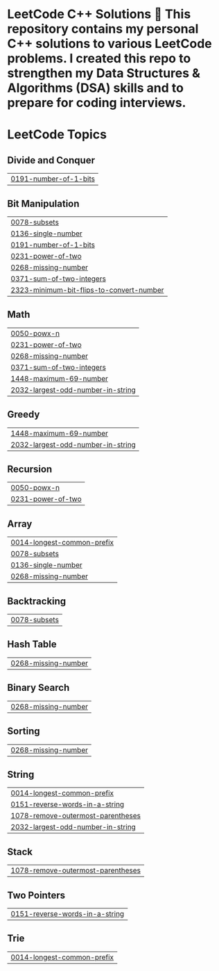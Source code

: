 # LeetCode C++ Solutions 🚀  This repository contains my personal **C++ solutions** to various **LeetCode** problems.   I created this repo to strengthen my **Data Structures & Algorithms (DSA)** skills and to prepare for **coding interviews**.

<!---LeetCode Topics Start-->
# LeetCode Topics
## Divide and Conquer
|  |
| ------- |
| [0191-number-of-1-bits](https://github.com/adarshsingh-1/leetcode-with-cpp/tree/master/0191-number-of-1-bits) |
## Bit Manipulation
|  |
| ------- |
| [0078-subsets](https://github.com/adarshsingh-1/leetcode-with-cpp/tree/master/0078-subsets) |
| [0136-single-number](https://github.com/adarshsingh-1/leetcode-with-cpp/tree/master/0136-single-number) |
| [0191-number-of-1-bits](https://github.com/adarshsingh-1/leetcode-with-cpp/tree/master/0191-number-of-1-bits) |
| [0231-power-of-two](https://github.com/adarshsingh-1/leetcode-with-cpp/tree/master/0231-power-of-two) |
| [0268-missing-number](https://github.com/adarshsingh-1/leetcode-with-cpp/tree/master/0268-missing-number) |
| [0371-sum-of-two-integers](https://github.com/adarshsingh-1/leetcode-with-cpp/tree/master/0371-sum-of-two-integers) |
| [2323-minimum-bit-flips-to-convert-number](https://github.com/adarshsingh-1/leetcode-with-cpp/tree/master/2323-minimum-bit-flips-to-convert-number) |
## Math
|  |
| ------- |
| [0050-powx-n](https://github.com/adarshsingh-1/leetcode-with-cpp/tree/master/0050-powx-n) |
| [0231-power-of-two](https://github.com/adarshsingh-1/leetcode-with-cpp/tree/master/0231-power-of-two) |
| [0268-missing-number](https://github.com/adarshsingh-1/leetcode-with-cpp/tree/master/0268-missing-number) |
| [0371-sum-of-two-integers](https://github.com/adarshsingh-1/leetcode-with-cpp/tree/master/0371-sum-of-two-integers) |
| [1448-maximum-69-number](https://github.com/adarshsingh-1/leetcode-with-cpp/tree/master/1448-maximum-69-number) |
| [2032-largest-odd-number-in-string](https://github.com/adarshsingh-1/leetcode-with-cpp/tree/master/2032-largest-odd-number-in-string) |
## Greedy
|  |
| ------- |
| [1448-maximum-69-number](https://github.com/adarshsingh-1/leetcode-with-cpp/tree/master/1448-maximum-69-number) |
| [2032-largest-odd-number-in-string](https://github.com/adarshsingh-1/leetcode-with-cpp/tree/master/2032-largest-odd-number-in-string) |
## Recursion
|  |
| ------- |
| [0050-powx-n](https://github.com/adarshsingh-1/leetcode-with-cpp/tree/master/0050-powx-n) |
| [0231-power-of-two](https://github.com/adarshsingh-1/leetcode-with-cpp/tree/master/0231-power-of-two) |
## Array
|  |
| ------- |
| [0014-longest-common-prefix](https://github.com/adarshsingh-1/leetcode-with-cpp/tree/master/0014-longest-common-prefix) |
| [0078-subsets](https://github.com/adarshsingh-1/leetcode-with-cpp/tree/master/0078-subsets) |
| [0136-single-number](https://github.com/adarshsingh-1/leetcode-with-cpp/tree/master/0136-single-number) |
| [0268-missing-number](https://github.com/adarshsingh-1/leetcode-with-cpp/tree/master/0268-missing-number) |
## Backtracking
|  |
| ------- |
| [0078-subsets](https://github.com/adarshsingh-1/leetcode-with-cpp/tree/master/0078-subsets) |
## Hash Table
|  |
| ------- |
| [0268-missing-number](https://github.com/adarshsingh-1/leetcode-with-cpp/tree/master/0268-missing-number) |
## Binary Search
|  |
| ------- |
| [0268-missing-number](https://github.com/adarshsingh-1/leetcode-with-cpp/tree/master/0268-missing-number) |
## Sorting
|  |
| ------- |
| [0268-missing-number](https://github.com/adarshsingh-1/leetcode-with-cpp/tree/master/0268-missing-number) |
## String
|  |
| ------- |
| [0014-longest-common-prefix](https://github.com/adarshsingh-1/leetcode-with-cpp/tree/master/0014-longest-common-prefix) |
| [0151-reverse-words-in-a-string](https://github.com/adarshsingh-1/leetcode-with-cpp/tree/master/0151-reverse-words-in-a-string) |
| [1078-remove-outermost-parentheses](https://github.com/adarshsingh-1/leetcode-with-cpp/tree/master/1078-remove-outermost-parentheses) |
| [2032-largest-odd-number-in-string](https://github.com/adarshsingh-1/leetcode-with-cpp/tree/master/2032-largest-odd-number-in-string) |
## Stack
|  |
| ------- |
| [1078-remove-outermost-parentheses](https://github.com/adarshsingh-1/leetcode-with-cpp/tree/master/1078-remove-outermost-parentheses) |
## Two Pointers
|  |
| ------- |
| [0151-reverse-words-in-a-string](https://github.com/adarshsingh-1/leetcode-with-cpp/tree/master/0151-reverse-words-in-a-string) |
## Trie
|  |
| ------- |
| [0014-longest-common-prefix](https://github.com/adarshsingh-1/leetcode-with-cpp/tree/master/0014-longest-common-prefix) |
<!---LeetCode Topics End-->